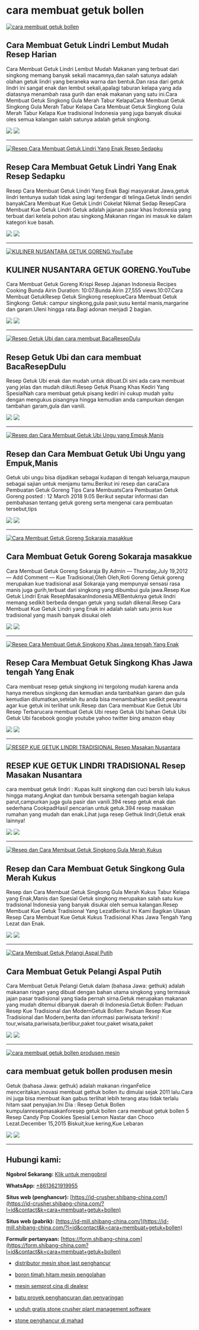 # cara membuat getuk bollen

<a href="https://swt.shibang-china.com/?l=id&img&k=cara+membuat+getuk+bollen" target="_blank">![cara membuat getuk bollen](http://static.shibang-china.com/all-800x300/1345.jpg)</a>

## Cara Membuat Getuk Lindri Lembut Mudah Resep Harian
Cara Membuat Getuk Lindri Lembut Mudah Makanan yang terbuat dari singkong memang banyak sekali macamnya,dan salah satunya adalah olahan getuk lindri yang beraneka warna dan bentuk.Dan rasa dari getuk lindri ini sangat enak dan lembut sekali,apalagi taburan kelapa yang ada diatasnya menambah rasa gurih dan enak makanan yang satu ini.Cara Membuat Getuk Singkong Gula Merah Tabur KelapaCara Membuat Getuk Singkong Gula Merah Tabur Kelapa Cara Membuat Getuk Singkong Gula Merah Tabur Kelapa Kue tradisional Indonesia yang juga banyak disukai oles semua kalangan salah satunya adalah getuk singkong.


<a href="https://whatsapp.shibangsoft.com/WhatsApp.php" target="_blank" title="WhatsApp">![](http://static.shibang-china.com/icon/whatsapp.png)</a> <a href="https://swt.shibang-china.com/?l=id&icon&k=cara+membuat+getuk+bollen" target="_blank">![](http://static.shibang-china.com/icon/chat-id.png)</a>

---

<a href="https://swt.shibang-china.com/?l=id&img&k=cara+membuat+getuk+bollen" target="_blank">![Resep Cara Membuat Getuk Lindri Yang Enak Resep Sedapku](http://static.shibang-china.com/all-800x300/544.jpg)</a>

## Resep Cara Membuat Getuk Lindri Yang Enak Resep Sedapku
Resep Cara Membuat Getuk Lindri Yang Enak Bagi masyarakat Jawa,getuk lindri tentunya sudah tidak asing lagi terdengar di telinga.Getuk lindri sendiri banyakCara Membuat Kue Getuk Lindri Cokelat Nikmat Sedap ResepCara Membuat Kue Getuk Lindri Getuk adalah jajanan pasar khas Indonesia yang terbuat dari ketela pohon atau singkong.Makanan ringan ini masuk ke dalam kategori kue basah.


<a href="https://whatsapp.shibangsoft.com/WhatsApp.php" target="_blank" title="WhatsApp">![](http://static.shibang-china.com/icon/whatsapp.png)</a> <a href="https://swt.shibang-china.com/?l=id&icon&k=cara+membuat+getuk+bollen" target="_blank">![](http://static.shibang-china.com/icon/chat-id.png)</a>

---

<a href="https://swt.shibang-china.com/?l=id&img&k=cara+membuat+getuk+bollen" target="_blank">![KULINER NUSANTARA GETUK GORENG.YouTube](http://static.shibang-china.com/all-800x300/789.jpg)</a>

## KULINER NUSANTARA GETUK GORENG.YouTube
Cara Membuat Getuk Goreng Krispi Resep Jajanan Indonesia Recipes Cooking Bunda Airin Duration: 10:07.Bunda Airin 27,555 views.10:07.Cara Membuat GetukResep Getuk Singkong resepkueCara Membuat Getuk Singkong: Getuk: campur singkong,gula pasir,susu kental manis,margarine dan garam.Uleni hingga rata.Bagi adonan menjadi 2 bagian.


<a href="https://whatsapp.shibangsoft.com/WhatsApp.php" target="_blank" title="WhatsApp">![](http://static.shibang-china.com/icon/whatsapp.png)</a> <a href="https://swt.shibang-china.com/?l=id&icon&k=cara+membuat+getuk+bollen" target="_blank">![](http://static.shibang-china.com/icon/chat-id.png)</a>

---

<a href="https://swt.shibang-china.com/?l=id&img&k=cara+membuat+getuk+bollen" target="_blank">![Resep Getuk Ubi dan cara membuat BacaResepDulu](http://static.shibang-china.com/all-800x300/1080.jpg)</a>

## Resep Getuk Ubi dan cara membuat BacaResepDulu
Resep Getuk Ubi enak dan mudah untuk dibuat.Di sini ada cara membuat yang jelas dan mudah diikuti.Resep Getuk Pisang Khas Kediri Yang SpesialNah cara membuat getuk pisang kediri ini cukup mudah yaitu dengan mengukus pisangnya hingga kemudian anda campurkan dengan tambahan garam,gula dan vanili.


<a href="https://whatsapp.shibangsoft.com/WhatsApp.php" target="_blank" title="WhatsApp">![](http://static.shibang-china.com/icon/whatsapp.png)</a> <a href="https://swt.shibang-china.com/?l=id&icon&k=cara+membuat+getuk+bollen" target="_blank">![](http://static.shibang-china.com/icon/chat-id.png)</a>

---

<a href="https://swt.shibang-china.com/?l=id&img&k=cara+membuat+getuk+bollen" target="_blank">![Resep dan Cara Membuat Getuk Ubi Ungu yang Empuk,Manis](http://static.shibang-china.com/all-800x300/889.jpg)</a>

## Resep dan Cara Membuat Getuk Ubi Ungu yang Empuk,Manis
Getuk ubi ungu bisa dijadikan sebagai kudapan di tengah keluarga,maupun sebagai sajian untuk menjamu tamu.Berikut ini resep dan caraCara Pembuatan Getuk Goreng Tips Cara MembuatsCara Pembuatan Getuk Goreng posted : 12 March 2018 9.05 Berikut seputar informasi dan pembahasan tentang getuk goreng serta mengenai cara pembuatan tersebut,tips


<a href="https://whatsapp.shibangsoft.com/WhatsApp.php" target="_blank" title="WhatsApp">![](http://static.shibang-china.com/icon/whatsapp.png)</a> <a href="https://swt.shibang-china.com/?l=id&icon&k=cara+membuat+getuk+bollen" target="_blank">![](http://static.shibang-china.com/icon/chat-id.png)</a>

---

<a href="https://swt.shibang-china.com/?l=id&img&k=cara+membuat+getuk+bollen" target="_blank">![Cara Membuat Getuk Goreng Sokaraja masakkue](http://static.shibang-china.com/all-800x300/663.jpg)</a>

## Cara Membuat Getuk Goreng Sokaraja masakkue
Cara Membuat Getuk Goreng Sokaraja By Admin — Thursday,July 19,2012 — Add Comment — Kue Tradisional,Oleh Oleh,Roti Goreng Getuk goreng merupakan kue tradisional asal Sokaraja yang mempunyai sensasi rasa manis juga gurih,terbuat dari singkong yang dibumbui gula jawa.Resep Kue Getuk Lindri Enak ResepMasakanIndonesia.MEBentuknya getuk lindri memang sedikit berbeda dengan getuk yang sudah dikenal.Resep Cara Membuat Kue Getuk Lindri yang Enak ini adalah salah satu jenis kue tradisional yang masih banyak disukai oleh


<a href="https://whatsapp.shibangsoft.com/WhatsApp.php" target="_blank" title="WhatsApp">![](http://static.shibang-china.com/icon/whatsapp.png)</a> <a href="https://swt.shibang-china.com/?l=id&icon&k=cara+membuat+getuk+bollen" target="_blank">![](http://static.shibang-china.com/icon/chat-id.png)</a>

---

<a href="https://swt.shibang-china.com/?l=id&img&k=cara+membuat+getuk+bollen" target="_blank">![Resep Cara Membuat Getuk Singkong Khas Jawa tengah Yang Enak](http://static.shibang-china.com/all-800x300/785.jpg)</a>

## Resep Cara Membuat Getuk Singkong Khas Jawa tengah Yang Enak
Cara membuat resep getuk singkong ini tergolong mudah karena anda hanya merebus singkong dan kemudian anda tambahkan garam dan gula kemudian dilumatkan,setelah itu anda bisa menambahkan sedikit pewarna agar kue getuk ini terlihat unik.Resep dan Cara membuat Kue Getuk Ubi Resep Terbarucara membuat Getuk Ubi resep Getuk Ubi bahan Getuk Ubi Getuk Ubi facebook google youtube yahoo twitter bing amazon ebay


<a href="https://whatsapp.shibangsoft.com/WhatsApp.php" target="_blank" title="WhatsApp">![](http://static.shibang-china.com/icon/whatsapp.png)</a> <a href="https://swt.shibang-china.com/?l=id&icon&k=cara+membuat+getuk+bollen" target="_blank">![](http://static.shibang-china.com/icon/chat-id.png)</a>

---

<a href="https://swt.shibang-china.com/?l=id&img&k=cara+membuat+getuk+bollen" target="_blank">![RESEP KUE GETUK LINDRI TRADISIONAL Resep Masakan Nusantara](http://static.shibang-china.com/all-800x300/1124.jpg)</a>

## RESEP KUE GETUK LINDRI TRADISIONAL Resep Masakan Nusantara
cara membuat getuk lindri : Kupas kulit singkong dan cuci bersih lalu kukus hingga matang.Angkat dan tumbuk bersama setengah bagian kelapa parut,campurkan juga gula pasir dan vanili.394 resep getuk enak dan sederhana CookpadHasil pencarian untuk getuk.394 resep masakan rumahan yang mudah dan enak.Lihat juga resep Gethuk lindri,Getuk enak lainnya!


<a href="https://whatsapp.shibangsoft.com/WhatsApp.php" target="_blank" title="WhatsApp">![](http://static.shibang-china.com/icon/whatsapp.png)</a> <a href="https://swt.shibang-china.com/?l=id&icon&k=cara+membuat+getuk+bollen" target="_blank">![](http://static.shibang-china.com/icon/chat-id.png)</a>

---

<a href="https://swt.shibang-china.com/?l=id&img&k=cara+membuat+getuk+bollen" target="_blank">![Resep dan Cara Membuat Getuk Singkong Gula Merah Kukus](http://static.shibang-china.com/all-800x300/1434.jpg)</a>

## Resep dan Cara Membuat Getuk Singkong Gula Merah Kukus
Resep dan Cara Membuat Getuk Singkong Gula Merah Kukus Tabur Kelapa yang Enak,Manis dan Spesial Getuk singkong merupakan salah satu kue tradisional Indonesia yang banyak disukai oleh semua kalangan.Resep Membuat Kue Getuk Tradisional Yang LezatBerikut Ini Kami Bagikan Ulasan Resep Cara Membuat Kue Getuk Kukus Tradisional Khas Jawa Tengah Yang Lezat dan Enak.


<a href="https://whatsapp.shibangsoft.com/WhatsApp.php" target="_blank" title="WhatsApp">![](http://static.shibang-china.com/icon/whatsapp.png)</a> <a href="https://swt.shibang-china.com/?l=id&icon&k=cara+membuat+getuk+bollen" target="_blank">![](http://static.shibang-china.com/icon/chat-id.png)</a>

---

<a href="https://swt.shibang-china.com/?l=id&img&k=cara+membuat+getuk+bollen" target="_blank">![Cara Membuat Getuk Pelangi Aspal Putih](http://static.shibang-china.com/all-800x300/1371.jpg)</a>

## Cara Membuat Getuk Pelangi Aspal Putih
Cara Membuat Getuk Pelangi Getuk dalam (bahasa Jawa: gethuk) adalah makanan ringan yang dibuat dengan bahan utama singkong yang termasuk jajan pasar tradisional yang tiada pernah sirna.Getuk merupakan makanan yang mudah ditemui dibanyak daerah di Indonesia.Getuk Bollen: Paduan Resep Kue Tradisional dan ModernGetuk Bollen: Paduan Resep Kue Tradisional dan Modern,berita dan informasi pariwisata terkini! : tour,wisata,pariwisata,berlibur,paket tour,paket wisata,paket


<a href="https://whatsapp.shibangsoft.com/WhatsApp.php" target="_blank" title="WhatsApp">![](http://static.shibang-china.com/icon/whatsapp.png)</a> <a href="https://swt.shibang-china.com/?l=id&icon&k=cara+membuat+getuk+bollen" target="_blank">![](http://static.shibang-china.com/icon/chat-id.png)</a>

---

<a href="https://swt.shibang-china.com/?l=id&img&k=cara+membuat+getuk+bollen" target="_blank">![cara membuat getuk bollen produsen mesin](http://static.shibang-china.com/all-800x300/1476.jpg)</a>

## cara membuat getuk bollen produsen mesin
Getuk (bahasa Jawa: gethuk) adalah makanan ringanFelice menceritakan,inovasi membuat gethuk bollen itu dimulai sejak 2011 lalu.Cara ini juga bisa membuat ikan gabus terlihat lebih terang atau tidak terlalu hitam saat penyajian.Ini Dia : Resep Getuk Bollen kumpulanresepmasakanforesep getuk bollen cara membuat getuk bollen 5 Resep Candy Pop Cookies Spesial Lemon Nastar dan Choco Lezat.December 15,2015 Biskuit,kue kering,Kue Lebaran


<a href="https://whatsapp.shibangsoft.com/WhatsApp.php" target="_blank" title="WhatsApp">![](http://static.shibang-china.com/icon/whatsapp.png)</a> <a href="https://swt.shibang-china.com/?l=id&icon&k=cara+membuat+getuk+bollen" target="_blank">![](http://static.shibang-china.com/icon/chat-id.png)</a>

---
## Hubungi kami:

**Ngobrol Sekarang:** [Klik untuk mengobrol](https://swt.shibang-china.com?l=id&contact&k=cara+membuat+getuk+bollen)

**WhatsApp:**  [+8613621919955](https://whatsapp.shibangsoft.com/WhatsApp.php)

**Situs web (penghancur):** [https://id-crusher.shibang-china.com/](https://id-crusher.shibang-china.com/?l=id&contact&k=cara+membuat+getuk+bollen)

**Situs web (pabrik):** [https://id-mill.shibang-china.com/](https://id-mill.shibang-china.com/?l=id&contact&k=cara+membuat+getuk+bollen)

**Formulir pertanyaan:** [https://form.shibang-china.com](https://form.shibang-china.com?l=id&contact&k=cara+membuat+getuk+bollen)

* [distributor mesin shoe last penghancur](../28/distributor%20mesin%20shoe%20last%20penghancur.md)

* [boron timah hitam mesin pengolahan](../23/boron%20timah%20hitam%20mesin%20pengolahan.md)

* [mesin semprot cina di dealesr](../28/mesin%20semprot%20cina%20di%20dealesr.md)

* [batu proyek penghancuran dan penyaringan](../30/batu%20proyek%20penghancuran%20dan%20penyaringan.md)

* [unduh gratis stone crusher plant management software](../18/unduh%20gratis%20stone%20crusher%20plant%20management%20software.md)

* [stone penghancur di mahad](../28/stone%20penghancur%20di%20mahad.md)